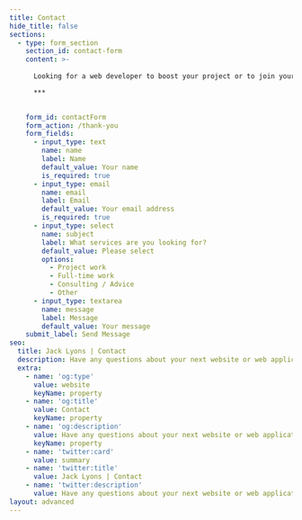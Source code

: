 ```yaml
---
title: Contact
hide_title: false
sections:
  - type: form_section
    section_id: contact-form
    content: >-
      
      Looking for a web developer to boost your project or to join your team? Got questions about your upcoming website or web app project? Or simply want to reach out to say hello? I'm here to help! Feel free to reach out – I'm just an email away!

      ***

      
    form_id: contactForm
    form_action: /thank-you
    form_fields:
      - input_type: text
        name: name
        label: Name
        default_value: Your name
        is_required: true
      - input_type: email
        name: email
        label: Email
        default_value: Your email address
        is_required: true
      - input_type: select
        name: subject
        label: What services are you looking for?
        default_value: Please select
        options:
          - Project work
          - Full-time work
          - Consulting / Advice
          - Other
      - input_type: textarea
        name: message
        label: Message
        default_value: Your message
    submit_label: Send Message
seo:
  title: Jack Lyons | Contact
  description: Have any questions about your next website or web application project? Feel free to get in touch with me.
  extra:
    - name: 'og:type'
      value: website
      keyName: property
    - name: 'og:title'
      value: Contact
      keyName: property
    - name: 'og:description'
      value: Have any questions about your next website or web application project? Feel free to get in touch with me.
      keyName: property
    - name: 'twitter:card'
      value: summary
    - name: 'twitter:title'
      value: Jack Lyons | Contact
    - name: 'twitter:description'
      value: Have any questions about your next website or web application project? Feel free to get in touch with me.
layout: advanced
---
```

